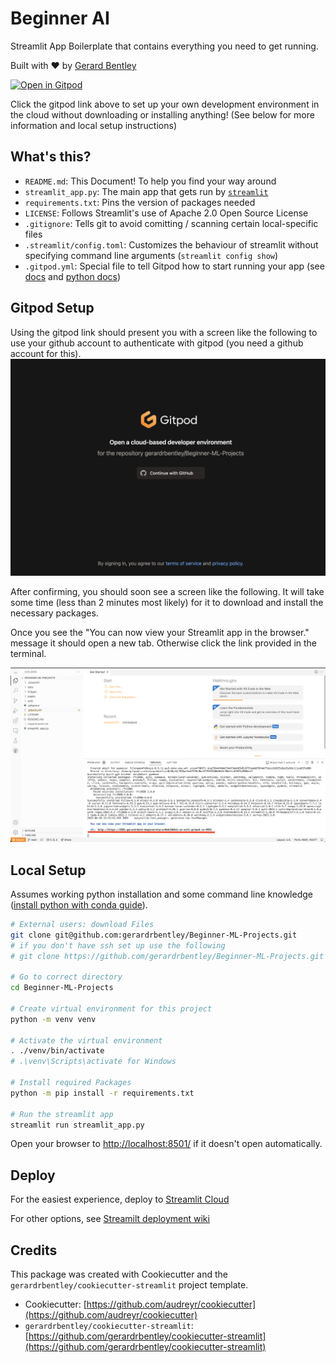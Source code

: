 # Beginner AI

Streamlit App Boilerplate that contains everything you need to get running.

Built with ❤️ by [Gerard Bentley](https://github.com/gerardrbentley)

<a href="https://gitpod.io/#https://github.com/gerardrbentley/Beginner-ML-Projects" rel="nofollow noopener noreferrer" target="_blank" class="after:hidden"><img src="https://gitpod.io/button/open-in-gitpod.svg" alt="Open in Gitpod"></a>

Click the gitpod link above to set up your own development environment in the cloud without downloading or installing anything!
(See below for more information and local setup instructions)

## What's this?

- `README.md`: This Document! To help you find your way around
- `streamlit_app.py`: The main app that gets run by [`streamlit`](https://docs.streamlit.io/)
- `requirements.txt`: Pins the version of packages needed
- `LICENSE`: Follows Streamlit's use of Apache 2.0 Open Source License
- `.gitignore`: Tells git to avoid comitting / scanning certain local-specific files
- `.streamlit/config.toml`: Customizes the behaviour of streamlit without specifying command line arguments (`streamlit config show`)
- `.gitpod.yml`: Special file to tell Gitpod how to start running your app (see [docs](https://www.gitpod.io/docs/config-gitpod-file) and [python docs](https://www.gitpod.io/docs/languages/python))


## Gitpod Setup

Using the gitpod link should present you with a screen like the following to use your github account to authenticate with gitpod (you need a github account for this).
![Gitpod continue with github screen](images/2022-06-30-15-13-20.png)

After confirming, you should soon see a screen like the following.
It will take some time (less than 2 minutes most likely) for it to download and install the necessary packages.

Once you see the "You can now view your Streamlit app in the browser." message it should open a new tab.
Otherwise click the link provided in the terminal.

![Gitpod vs code in browser](images/2022-06-30-15-53-37.png)

## Local Setup

Assumes working python installation and some command line knowledge ([install python with conda guide](https://tech.gerardbentley.com/python/beginner/2022/01/29/install-python.html)).

```sh
# External users: download Files
git clone git@github.com:gerardrbentley/Beginner-ML-Projects.git
# if you don't have ssh set up use the following
# git clone https://github.com/gerardrbentley/Beginner-ML-Projects.git

# Go to correct directory
cd Beginner-ML-Projects

# Create virtual environment for this project
python -m venv venv

# Activate the virtual environment
. ./venv/bin/activate
# .\venv\Scripts\activate for Windows

# Install required Packages
python -m pip install -r requirements.txt

# Run the streamlit app
streamlit run streamlit_app.py
```

Open your browser to [http://localhost:8501/](http://localhost:8501/) if it doesn't open automatically.


## Deploy

For the easiest experience, deploy to [Streamlit Cloud](https://streamlit.io/cloud)

For other options, see [Streamilt deployment wiki](https://discuss.streamlit.io/t/streamlit-deployment-guide-wiki/5099)

## Credits

This package was created with Cookiecutter and the `gerardrbentley/cookiecutter-streamlit` project template.

- Cookiecutter: [https://github.com/audreyr/cookiecutter](https://github.com/audreyr/cookiecutter)
- `gerardrbentley/cookiecutter-streamlit`: [https://github.com/gerardrbentley/cookiecutter-streamlit](https://github.com/gerardrbentley/cookiecutter-streamlit)
